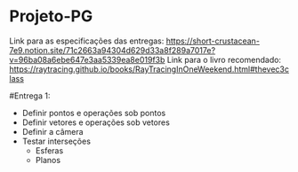 # Projeto-PG
Link para as especificações das entregas: https://short-crustacean-7e9.notion.site/71c2663a94304d629d33a8f289a7017e?v=96ba08a6ebe647e3aa5339ea8e019f3b
Link para o livro recomendado: https://raytracing.github.io/books/RayTracingInOneWeekend.html#thevec3class


#Entrega 1:
- Definir pontos e operações sob pontos
- Definir vetores e operações sob vetores
- Definir a câmera
- Testar interseções
  - Esferas
  - Planos

